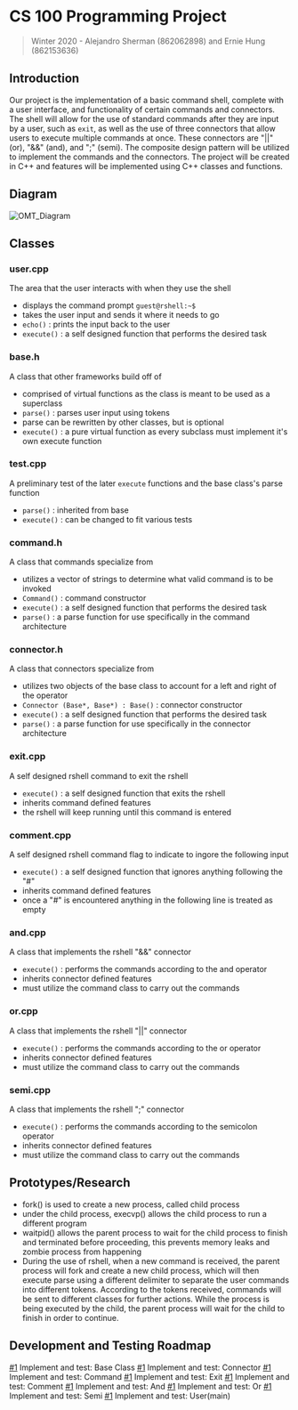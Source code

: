 # CS 100 Programming Project
> Winter 2020 - Alejandro Sherman (862062898) and Ernie Hung (862153636)

## Introduction
Our project is the implementation of a basic command shell, complete with a user interface, and functionality of certain commands and connectors. The shell will allow for the use of standard commands after they are input by a user, such as `exit`, as well as the use of three connectors that allow users to execute multiple commands at once. These connectors are "||" (or), "&&" (and), and ";" (semi). The composite design pattern will be utilized to implement the commands and the connectors. The project will be created in C++ and features will be implemented using C++ classes and functions.

## Diagram
![OMT_Diagram](https://github.com/cs100/assignment-empty_string/blob/master/images/OMT_Diagram.png?raw=true)

## Classes
### user.cpp
The area that the user interacts with when they use the shell

* displays the command prompt `guest@rshell:~$`
* takes the user input and sends it where it needs to go
* `echo()` : prints the input back to the user
* `execute()` : a self designed function that performs the desired task

### base.h
A class that other frameworks build off of

* comprised of virtual functions as the class is meant to be used as a superclass
* `parse()` : parses user input using tokens
* parse can be rewritten by other classes, but is optional
* `execute()` : a pure virtual function as every subclass must implement it's own execute function

### test.cpp
A preliminary test of the later `execute` functions and the base class's parse function

* `parse()` : inherited from base
* `execute()` : can be changed to fit various tests

### command.h
A class that commands specialize from

* utilizes a vector of strings to determine what valid command is to be invoked
* `Command()` : command constructor
* `execute()` : a self designed function that performs the desired task
* `parse()` : a parse function for use specifically in the command architecture

### connector.h
A class that connectors specialize from

* utilizes two objects of the base class to account for a left and right of the operator
* `Connector (Base*, Base*) : Base()` : connector constructor
* `execute()` : a self designed function that performs the desired task
* `parse()` : a parse function for use specifically in the connector architecture

### exit.cpp
A self designed rshell command to exit the rshell

* `execute()` : a self designed function that exits the rshell
* inherits command defined features
* the rshell will keep running until this command is entered

### comment.cpp
A self designed rshell command flag to indicate to ingore the following input

* `execute()` : a self designed function that ignores anything following the "#"
* inherits command defined features
* once a "#" is encountered anything in the following line is treated as empty

### and.cpp
A class that implements the rshell "&&" connector

* `execute()` : performs the commands according to the and operator
* inherits connector defined features
* must utilize the command class to carry out the commands

### or.cpp
A class that implements the rshell "||" connector

* `execute()` : performs the commands according to the or operator
* inherits connector defined features
* must utilize the command class to carry out the commands

### semi.cpp
A class that implements the rshell ";" connector

* `execute()` : performs the commands according to the semicolon operator
* inherits connector defined features
* must utilize the command class to carry out the commands

## Prototypes/Research
* fork() is used to create a new process, called child process
* under the child process, execvp() allows the child process to run a different program
* waitpid() allows the parent process to wait for the child process to finish and terminated before proceeding, this prevents memory leaks and zombie process from happening
* During the use of rshell, when a new command is received, the parent process will fork and create a new child process, which will then execute parse using a different delimiter to separate the user commands into different tokens. According to the tokens received, commands will be sent to different classes for further actions. While the process is being executed by the child, the parent process will wait for the child to finish in order to continue.

## Development and Testing Roadmap
[#1](../../issues/1) Implement and test: Base Class
[#1](../../issues/2) Implement and test: Connector
[#1](../../issues/3) Implement and test: Command
[#1](../../issues/4) Implement and test: Exit
[#1](../../issues/5) Implement and test: Comment
[#1](../../issues/6) Implement and test: And
[#1](../../issues/7) Implement and test: Or
[#1](../../issues/8) Implement and test: Semi
[#1](../../issues/9) Implement and test: User(main)
